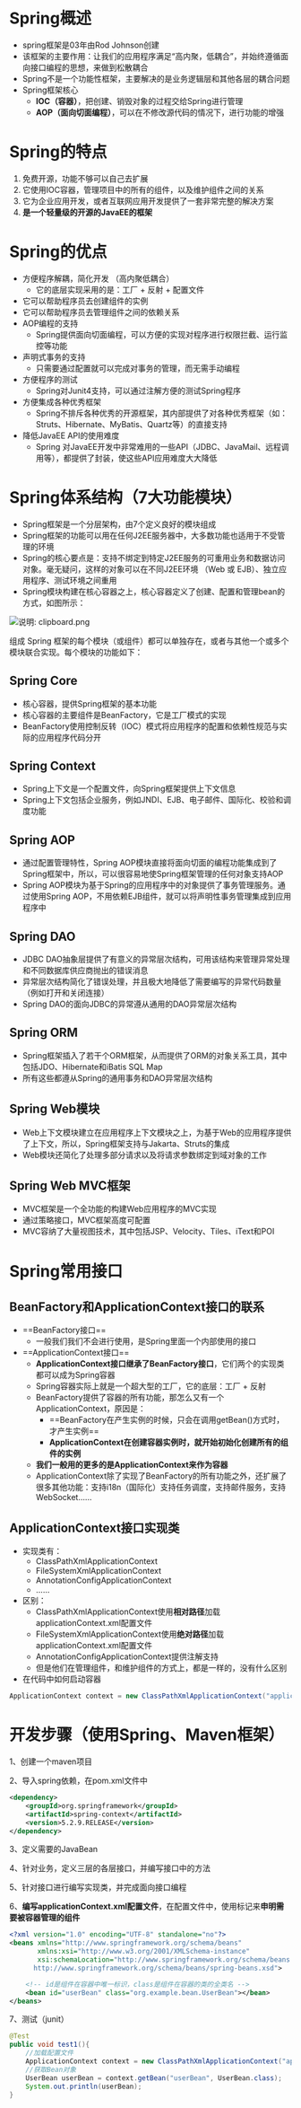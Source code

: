 # Spring概述

- spring框架是03年由Rod Johnson创建
- 该框架的主要作用：让我们的应用程序满足“高内聚，低耦合”，并始终遵循面向接口编程的思想，来做到松散耦合
- Spring不是一个功能性框架，主要解决的是业务逻辑层和其他各层的耦合问题
- Spring框架核心
  - **IOC（容器）**，把创建、销毁对象的过程交给Spring进行管理
  - **AOP（面向切面编程）**，可以在不修改源代码的情况下，进行功能的增强

# Spring的特点

1. 免费开源，功能不够可以自己去扩展
2. 它使用IOC容器，管理项目中的所有的组件，以及维护组件之间的关系
3. 它为企业应用开发，或者互联网应用开发提供了一套非常完整的解决方案
4. **是一个轻量级的开源的JavaEE的框架**

# Spring的优点

- 方便程序解耦，简化开发 （高内聚低耦合）
  - 它的底层实现采用的是：工厂 + 反射 + 配置文件
- 它可以帮助程序员去创建组件的实例
- 它可以帮助程序员去管理组件之间的依赖关系
- AOP编程的支持
  - Spring提供面向切面编程，可以方便的实现对程序进行权限拦截、运行监控等功能
- 声明式事务的支持
  - 只需要通过配置就可以完成对事务的管理，而无需手动编程
- 方便程序的测试
  - Spring对Junit4支持，可以通过注解方便的测试Spring程序
- 方便集成各种优秀框架
  - Spring不排斥各种优秀的开源框架，其内部提供了对各种优秀框架（如：Struts、Hibernate、MyBatis、Quartz等）的直接支持
- 降低JavaEE API的使用难度
  - Spring 对JavaEE开发中非常难用的一些API（JDBC、JavaMail、远程调用等），都提供了封装，使这些API应用难度大大降低

# Spring体系结构（7大功能模块）

- Spring框架是一个分层架构，由7个定义良好的模块组成
- Spring框架的功能可以用在任何J2EE服务器中，大多数功能也适用于不受管理的环境
- Spring的核心要点是：支持不绑定到特定J2EE服务的可重用业务和数据访问对象。毫无疑问，这样的对象可以在不同J2EE环境 （Web 或 EJB）、独立应用程序、测试环境之间重用
- Spring模块构建在核心容器之上，核心容器定义了创建、配置和管理bean的方式，如图所示：

![说明: clipboard.png](https://gitee.com/yh-gh/img-bed/raw/master/202109181331166.gif)

组成 Spring 框架的每个模块（或组件）都可以单独存在，或者与其他一个或多个模块联合实现。每个模块的功能如下：

## Spring Core

- 核心容器，提供Spring框架的基本功能
- 核心容器的主要组件是BeanFactory，它是工厂模式的实现
- BeanFactory使用控制反转（IOC）模式将应用程序的配置和依赖性规范与实际的应用程序代码分开

## Spring Context

- Spring上下文是一个配置文件，向Spring框架提供上下文信息
- Spring上下文包括企业服务，例如JNDI、EJB、电子邮件、国际化、校验和调度功能

## Spring AOP

- 通过配置管理特性，Spring AOP模块直接将面向切面的编程功能集成到了Spring框架中，所以，可以很容易地使Spring框架管理的任何对象支持AOP
- Spring AOP模块为基于Spring的应用程序中的对象提供了事务管理服务。通过使用Spring AOP，不用依赖EJB组件，就可以将声明性事务管理集成到应用程序中

## Spring DAO

- JDBC DAO抽象层提供了有意义的异常层次结构，可用该结构来管理异常处理和不同数据库供应商抛出的错误消息
- 异常层次结构简化了错误处理，并且极大地降低了需要编写的异常代码数量（例如打开和关闭连接）
- Spring DAO的面向JDBC的异常遵从通用的DAO异常层次结构

## Spring ORM

- Spring框架插入了若干个ORM框架，从而提供了ORM的对象关系工具，其中包括JDO、Hibernate和iBatis SQL Map
- 所有这些都遵从Spring的通用事务和DAO异常层次结构

## Spring Web模块

- Web上下文模块建立在应用程序上下文模块之上，为基于Web的应用程序提供了上下文，所以，Spring框架支持与Jakarta、Struts的集成
- Web模块还简化了处理多部分请求以及将请求参数绑定到域对象的工作

## Spring Web MVC框架

- MVC框架是一个全功能的构建Web应用程序的MVC实现
- 通过策略接口，MVC框架高度可配置
- MVC容纳了大量视图技术，其中包括JSP、Velocity、Tiles、iText和POI

# Spring常用接口

## BeanFactory和ApplicationContext接口的联系

- ==BeanFactory接口==
  - 一般我们我们不会进行使用，是Spring里面一个内部使用的接口
- ==ApplicationContext接口==
  - **ApplicationContext接口继承了BeanFactory接口**，它们两个的实现类都可以成为Spring容器
  - Spring容器实际上就是一个超大型的工厂，它的底层：工厂 + 反射
  - BeanFactory提供了容器的所有功能，那怎么又有一个ApplicationContext，原因是：
    - ==BeanFactory在产生实例的时候，只会在调用getBean()方式时，才产生实例==
    - **ApplicationContext在创建容器实例时，就开始初始化创建所有的组件的实例**
  - **我们一般用的更多的是ApplicationContext来作为容器**
  - ApplicationContext除了实现了BeanFactory的所有功能之外，还扩展了很多其他功能：支持i18n（国际化）支持任务调度，支持邮件服务，支持WebSocket……

## ApplicationContext接口实现类

- 实现类有：
  - ClassPathXmlApplicationContext
  - FileSystemXmlApplicationContext
  - AnnotationConfigApplicationContext
  - ……
- 区别：
  - ClassPathXmlApplicationContext使用**相对路径**加载applicationContext.xml配置文件
  - FileSystemXmlApplicationContext使用**绝对路径**加载applicationContext.xml配置文件
  - AnnotationConfigApplicationContext提供注解支持
  - 但是他们在管理组件，和维护组件的方式上，都是一样的，没有什么区别
- 在代码中如何启动容器

```java
ApplicationContext context = new ClassPathXmlApplicationContext("applicationContext.xml");
```

# 开发步骤（使用Spring、Maven框架）

1、创建一个maven项目

2、导入spring依赖，在pom.xml文件中

```xml
<dependency>
    <groupId>org.springframework</groupId>
    <artifactId>spring-context</artifactId>
    <version>5.2.9.RELEASE</version>
</dependency>
```

3、定义需要的JavaBean

4、针对业务，定义三层的各层接口，并编写接口中的方法

5、针对接口进行编写实现类，并完成面向接口编程

6、**编写applicationContext.xml配置文件**，在配置文件中，使用标记来**申明需要被容器管理的组件**

```xml
<?xml version="1.0" encoding="UTF-8" standalone="no"?>
<beans xmlns="http://www.springframework.org/schema/beans"
       xmlns:xsi="http://www.w3.org/2001/XMLSchema-instance"
       xsi:schemaLocation="http://www.springframework.org/schema/beans
      http://www.springframework.org/schema/beans/spring-beans.xsd">

    <!-- id是组件在容器中唯一标识，class是组件在容器的类的全类名 -->
    <bean id="userBean" class="org.example.bean.UserBean"></bean>
</beans>
```

7、测试（junit）

```java
@Test
public void test1(){
    //加载配置文件
    ApplicationContext context = new ClassPathXmlApplicationContext("applicationContext.xml");
    //获取Bean对象
    UserBean userBean = context.getBean("userBean", UserBean.class);
    System.out.println(userBean);
}
```



